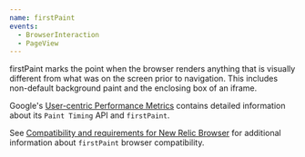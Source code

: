 ```yaml
---
name: firstPaint
events:
  - BrowserInteraction
  - PageView
---
```


firstPaint marks the point when the browser renders anything that is visually different from what was on the screen prior to navigation. This includes non-default background paint and the enclosing box of an iframe.

Google's [User-centric Performance Metrics](https://developers.google.com/web/fundamentals/performance/user-centric-performance-metrics) contains detailed information about its `Paint Timing` API and `firstPaint`.

See [Compatibility and requirements for New Relic Browser](/docs/browser/new-relic-browser/getting-started/compatibility-requirements-new-relic-browser#browser-types) for additional information about `firstPaint` browser compatibility.